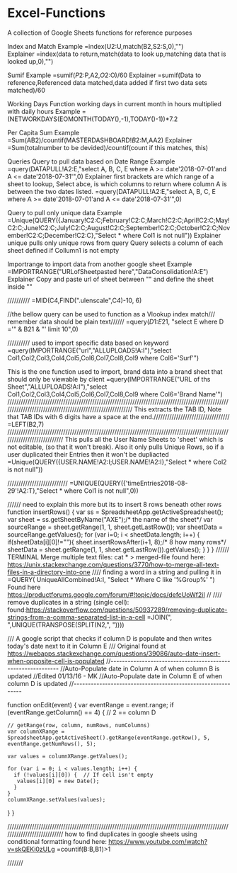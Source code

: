 # Excel-Functions

A collection of Google Sheets functions for reference purposes

Index and Match	
  Example
	=index(U2:U,match(B2,S2:S,0),"")	
  Explainer
	=index(data to return,match(data to look up,matching data that is looked up,0),"")
  
Sumif
Example
  =sumif($P$2:P,A2,$O$2:O)/60
Explainer
  =sumif(Data to reference,Referenced data matched,data added if first two data sets matched)/60
  
  
  Working Days Function
  working days in current month in hours multiplied with daily hours
  Example
  =(NETWORKDAYS(EOMONTH(TODAY(),-1),TODAY()-1))*7.2
  
  
Per Capita Sum
Example
  =Sum(AB2)/countif(MASTERDASHBOARD!$B$2:M,AA2)
Explainer
  =Sum(totalnumber to be devided)/countif(count if this matches, this)	


Queries 
Query to pull data based on Date Range
Example
  =query(DATAPULL!A2:E,"select A, B, C, E where A >= date'2018-07-01'and A <= date'2018-07-31'",0)
Explainer 
	first brackets are which range of a sheet to lookup, Select abce, is which columns to return where column A is 		between the two dates listed.
  =query(DATAPULL!A2:E,"select A, B, C, E where A >= date'2018-07-01'and A <= date'2018-07-31'",0)
  
Query to pull only unique data
Example
=Unique(QUERY({January!C2:C;February!C2:C;March!C2:C;April!C2:C;May!C2:C;June!C2:C;July!C2:C;August!C2:C;September!C2:C;October!C2:C;November!C2:C;December!C2:C},"Select * where Col1 is not null"))
Explainer
unique pulls only unique rows from query
Query selects a column of each sheet defined if Collumn1 is not empty

Importrange 
to import data from another google sheet
Example
=IMPORTRANGE("URLofSheetpasted here","DataConsolidation!A:E")
Explainer 
Copy and paste url of sheet between "" and define the sheet inside "" 

////////// 
=MID(C4,FIND(".ulenscale",C4)-10, 6)

//the bellow query can be used to function as a Vlookup index match/// remember data should be plain text//////
=query($D$1:$E$21, "select E where D ='" & B21 & "' limit 10",0)



////////// used to import specific data based on keyword
=query(IMPORTRANGE("url","ALLUPLOADS!A:I"),"select Col1,Col2,Col3,Col4,Col5,Col6,Col7,Col8,Col9 where Col6='Surf'")



This is the one function used to import, brand data into a brand sheet that should only be viewable by client
=query(IMPORTRANGE("URL of ths Sheet","ALLUPLOADS!A:I"),"select Col1,Col2,Col3,Col4,Col5,Col6,Col7,Col8,Col9 where Col6='Brand Name'")	
///////////////////////////////////////////////////////////////////////////////////////////////////////////////////////////////////////////////////////////
This extracts the TAB ID, Note that TAB IDs with 6 digits have a space at the end.//////////////////////////////////
=LEFT(B2,7)	
////////////////////////////////////////////////////////////////////////////////////////////////////////////////////////////
This pulls all the User Name Sheets to 'sheet' which is not editable, (so that it won't break). Also it only pulls Unique Rows, so if a user duplicated their Entries then it won't be dupliacted 
=Unique(QUERY({USER.NAME!A2:I;USER.NAME!A2:I},"Select * where Col2 is not null"))

///////////////////////////
=UNIQUE(QUERY({'timeEntries2018-08-29'!A2:T},"Select * where Col1 is not null",0))


//////
need to explain this more but its to insert 8 rows beneath other rows
function insertRows() {
  var ss = SpreadsheetApp.getActiveSpreadsheet();
  var sheet = ss.getSheetByName("AXE");/* the name of the sheet*/
  var sourceRange = sheet.getRange(1, 1, sheet.getLastRow());
  var sheetData = sourceRange.getValues();
  for (var i=0; i < sheetData.length; i++) {
    if(sheetData[i][0]!=""){
         sheet.insertRowsAfter(i+1, 8);/*  8 how many rows*/
         sheetData = sheet.getRange(1, 1, sheet.getLastRow()).getValues();
    }
  }
}
////// TERMINAL Merge multiple text files:
cat * > merged-file
found here: https://unix.stackexchange.com/questions/3770/how-to-merge-all-text-files-in-a-directory-into-one
////
finding a word in a string and pulling it in
=QUERY( UniqueAllCombined!A:I, "Select * Where C like '%Group%' ")
Found here
https://productforums.google.com/forum/#!topic/docs/defcUoWf2iI
//
////
remove duplicates in a string (single cell): found:https://stackoverflow.com/questions/50937289/removing-duplicate-strings-from-a-comma-separated-list-in-a-cell
=JOIN(", ",UNIQUE(TRANSPOSE(SPLIT(N2,", "))))




/// A google script that checks if column D is populate and then writes today's date next to it in Column E
/// Original found at https://webapps.stackexchange.com/questions/39086/auto-date-insert-when-opposite-cell-is-populated
//------------------------------------------------------------
 //Auto-Populate date in Column A of when column B is updated 
 //Edited 01/13/16 - MK
  //Auto-Populate date in Column E of when column D is updated 
 //------------------------------------------------------------

function onEdit(event) {
  var eventRange = event.range;
  if (eventRange.getColumn() == 4) { // 2 == column D

    // getRange(row, column, numRows, numColumns)
    var columnXRange = SpreadsheetApp.getActiveSheet().getRange(eventRange.getRow(), 5, eventRange.getNumRows(), 5);

    var values = columnXRange.getValues();

    for (var i = 0; i < values.length; i++) {
      if (!values[i][0]) {  // If cell isn't empty
       values[i][0] = new Date();
      }
    }
    columnXRange.setValues(values);  
  }
}


////////////////////////////////////////////////////////////////////////////////////////////////////////////////////////////
how to find duplicates in google sheets using conditional formatting
found here: https://www.youtube.com/watch?v=skQEKi0zULg
=countif(B:B,B1)>1

///////
